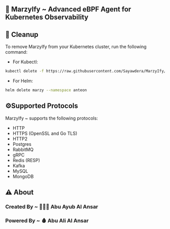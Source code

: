 ## 🚀 MarzyIfy ~ Advanced eBPF Agent for Kubernetes Observability


## 🧹 Cleanup

To remove MarzyIfy from your Kubernetes cluster, run the following command:

- For Kubectl:

```bash
kubectl delete -f https://raw.githubusercontent.com/Sayawdera/MarzyIfy/master/resources/alaz.yaml
```

- For Helm:

```bash
helm delete marzy --namespace anteon
```



## ⚙️Supported Protocols

MarzyIfy ~ supports the following protocols:

- HTTP
- HTTPS (OpenSSL and Go TLS)
- HTTP2
- Postgres
- RabbitMQ
- gRPC
- Redis (RESP)
- Kafka
- MySQL
- MongoDB


## ⚠️ About

<h3>Created By ~ 👨🏻‍💻 Abu Ayub Al Ansar</h3>
<h3>Powered By ~ 🩸 Abu Ali Al Ansar</h3>